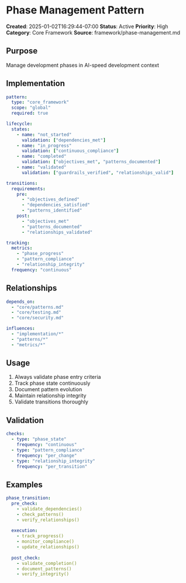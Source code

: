 # Phase Management Pattern
**Created**: 2025-01-02T16:29:44-07:00
**Status**: Active
**Priority**: High
**Category**: Core Framework
**Source**: framework/phase-management.md

## Purpose
Manage development phases in AI-speed development context

## Implementation
```yaml
pattern:
  type: "core_framework"
  scope: "global"
  required: true

lifecycle:
  states:
    - name: "not_started"
      validation: ["dependencies_met"]
    - name: "in_progress"
      validation: ["continuous_compliance"]
    - name: "completed"
      validation: ["objectives_met", "patterns_documented"]
    - name: "validated"
      validation: ["guardrails_verified", "relationships_valid"]

transitions:
  requirements:
    pre:
      - "objectives_defined"
      - "dependencies_satisfied"
      - "patterns_identified"
    post:
      - "objectives_met"
      - "patterns_documented"
      - "relationships_validated"

tracking:
  metrics:
    - "phase_progress"
    - "pattern_compliance"
    - "relationship_integrity"
  frequency: "continuous"
```

## Relationships
```yaml
depends_on:
  - "core/patterns.md"
  - "core/testing.md"
  - "core/security.md"

influences:
  - "implementation/*"
  - "patterns/*"
  - "metrics/*"
```

## Usage
1. Always validate phase entry criteria
2. Track phase state continuously
3. Document pattern evolution
4. Maintain relationship integrity
5. Validate transitions thoroughly

## Validation
```yaml
checks:
  - type: "phase_state"
    frequency: "continuous"
  - type: "pattern_compliance"
    frequency: "per_change"
  - type: "relationship_integrity"
    frequency: "per_transition"
```

## Examples
```yaml
phase_transition:
  pre_check:
    - validate_dependencies()
    - check_patterns()
    - verify_relationships()
  
  execution:
    - track_progress()
    - monitor_compliance()
    - update_relationships()
  
  post_check:
    - validate_completion()
    - document_patterns()
    - verify_integrity()
```
